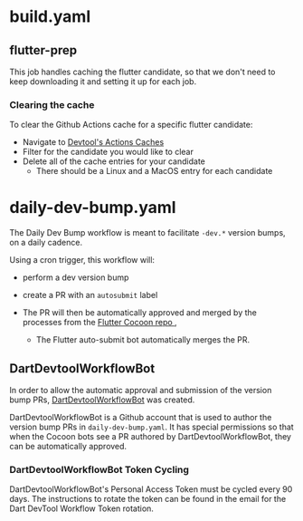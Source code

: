 # build.yaml

## flutter-prep

This job handles caching the flutter candidate, so that we don't need to keep downloading it and setting it up for each job.

### Clearing the cache

To clear the Github Actions cache for a specific flutter candidate:

- Navigate to  [Devtool's Actions Caches](https://github.com/flutter/devtools/actions/caches)
- Filter for the candidate you would like to clear
- Delete all of the cache entries for your candidate
  - There should be a Linux and a MacOS entry for each candidate

# daily-dev-bump.yaml

The Daily Dev Bump workflow is meant to facilitate `-dev.*` version bumps, on a daily cadence.

Using a cron trigger, this workflow will:
- perform a dev version bump
- create a PR with an `autosubmit` label

- The PR will then be automatically approved and merged by the processes from the [ Flutter Cocoon repo ](https://github.com/flutter/cocoon),
  - The Flutter auto-submit bot automatically merges the PR.

## DartDevtoolWorkflowBot
In order to allow the automatic approval and submission of the version bump PRs,
[DartDevtoolWorkflowBot](https://github.com/DartDevtoolWorkflowBot) was created.

DartDevtoolWorkflowBot is a Github account that is used to author the version bump PRs in `daily-dev-bump.yaml`. It has special permissions so that when the Cocoon bots see a PR authored by DartDevtoolWorkflowBot, they can be automatically approved.

### DartDevtoolWorkflowBot Token Cycling

DartDevtoolWorkflowBot's Personal Access Token must be cycled every 90 days.
The instructions to rotate the token can be found in the email for the Dart DevTool Workflow Token rotation.


